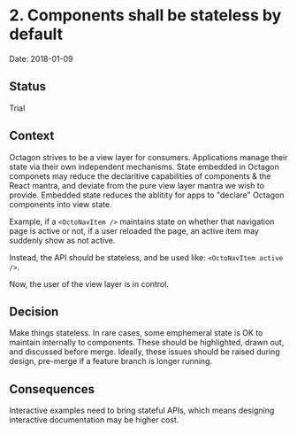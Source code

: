 # 2. Components shall be stateless by default

Date: 2018-01-09

## Status

Trial

## Context

Octagon strives to be a view layer for consumers.  Applications manage their state via their own independent mechanisms.  State embedded in Octagon componets may reduce the declaritive capabilities of components & the React mantra, and deviate from the pure view layer mantra we wish to provide.  Embedded state reduces the ablitity for apps to "declare" Octagon components into view state.

Example, if a `<OctoNavItem />` maintains state on whether that navigation page is active or not, if a user reloaded the page, an active item may suddenly show as not active.

Instead, the API should be stateless, and be used like: `<OctoNavItem active />`.

Now, the user of the view layer is in control.

## Decision

Make things stateless.  In rare cases, some emphemeral state is OK to maintain internally to components.  These should be highlighted, drawn out, and discussed before merge.  Ideally, these issues should be raised during design, pre-merge if a feature branch is longer running.

## Consequences

Interactive examples need to bring stateful APIs, which means designing interactive documentation may be higher cost.
